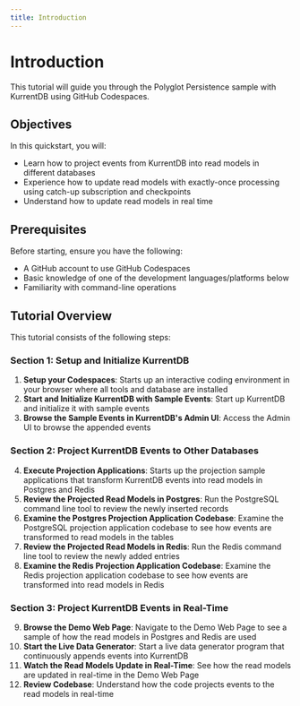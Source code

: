 ```yaml
---
title: Introduction
---
```


# Introduction

This tutorial will guide you through the Polyglot Persistence sample with KurrentDB using GitHub Codespaces.

## Objectives

In this quickstart, you will:

- Learn how to project events from KurrentDB into read models in different databases
- Experience how to update read models with exactly-once processing using catch-up subscription and checkpoints
- Understand how to update read models in real time

## Prerequisites

Before starting, ensure you have the following:

- A GitHub account to use GitHub Codespaces
- Basic knowledge of one of the development languages/platforms below
- Familiarity with command-line operations

## Tutorial Overview

This tutorial consists of the following steps:

### Section 1: Setup and Initialize KurrentDB
1. **Setup your Codespaces**: Starts up an interactive coding environment in your browser where all tools and database are installed
2. **Start and Initialize KurrentDB with Sample Events**: Start up KurrentDB and initialize it with sample events
3. **Browse the Sample Events in KurrentDB's Admin UI**: Access the Admin UI to browse the appended events
### Section 2: Project KurrentDB Events to Other Databases 
4. **Execute Projection Applications**: Starts up the projection sample applications that transform KurrentDB events into read models in Postgres and Redis
5. **Review the Projected Read Models in Postgres**: Run the PostgreSQL command line tool to review the newly inserted records
6. **Examine the Postgres Projection Application Codebase**: Examine the PostgreSQL projection application codebase to see how events are transformed to read models in the tables
7. **Review the Projected Read Models in Redis**: Run the Redis command line tool to review the newly added entries
8. **Examine the Redis Projection Application Codebase**: Examine the Redis projection application codebase to see how events are transformed into read models in Redis
### Section 3: Project KurrentDB Events in Real-Time
9. **Browse the Demo Web Page**: Navigate to the Demo Web Page to see a sample of how the read models in Postgres and Redis are used
10.  **Start the Live Data Generator**: Start a live data generator program that continuously appends events into KurrentDB
11.  **Watch the Read Models Update in Real-Time**: See how the read models are updated in real-time in the Demo Web Page
12.  **Review Codebase**: Understand how the code projects events to the read models in real-time
